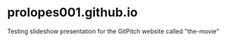 # prolopes001.github.io

Testing slideshow presentation for the GitPitch website called "the-movie"




